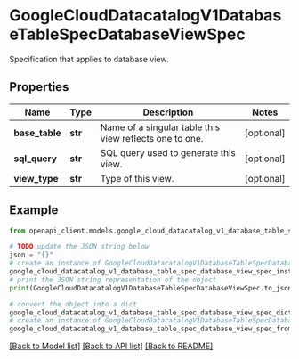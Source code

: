 # GoogleCloudDatacatalogV1DatabaseTableSpecDatabaseViewSpec

Specification that applies to database view.

## Properties

Name | Type | Description | Notes
------------ | ------------- | ------------- | -------------
**base_table** | **str** | Name of a singular table this view reflects one to one. | [optional] 
**sql_query** | **str** | SQL query used to generate this view. | [optional] 
**view_type** | **str** | Type of this view. | [optional] 

## Example

```python
from openapi_client.models.google_cloud_datacatalog_v1_database_table_spec_database_view_spec import GoogleCloudDatacatalogV1DatabaseTableSpecDatabaseViewSpec

# TODO update the JSON string below
json = "{}"
# create an instance of GoogleCloudDatacatalogV1DatabaseTableSpecDatabaseViewSpec from a JSON string
google_cloud_datacatalog_v1_database_table_spec_database_view_spec_instance = GoogleCloudDatacatalogV1DatabaseTableSpecDatabaseViewSpec.from_json(json)
# print the JSON string representation of the object
print(GoogleCloudDatacatalogV1DatabaseTableSpecDatabaseViewSpec.to_json())

# convert the object into a dict
google_cloud_datacatalog_v1_database_table_spec_database_view_spec_dict = google_cloud_datacatalog_v1_database_table_spec_database_view_spec_instance.to_dict()
# create an instance of GoogleCloudDatacatalogV1DatabaseTableSpecDatabaseViewSpec from a dict
google_cloud_datacatalog_v1_database_table_spec_database_view_spec_from_dict = GoogleCloudDatacatalogV1DatabaseTableSpecDatabaseViewSpec.from_dict(google_cloud_datacatalog_v1_database_table_spec_database_view_spec_dict)
```
[[Back to Model list]](../README.md#documentation-for-models) [[Back to API list]](../README.md#documentation-for-api-endpoints) [[Back to README]](../README.md)



